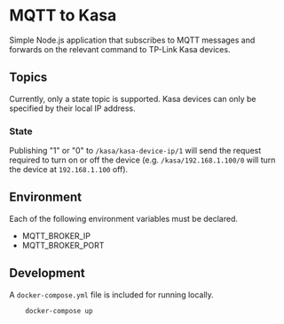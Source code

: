 # MQTT to Kasa

Simple Node.js application that subscribes to MQTT messages and forwards on the relevant command to TP-Link Kasa devices.

## Topics
Currently, only a state topic is supported. Kasa devices can only be specified by their local IP address.

### State
Publishing "1" or "0" to `/kasa/kasa-device-ip/1` will send the request required to turn on or off the device (e.g. `/kasa/192.168.1.100/0` will turn the device at `192.168.1.100` off).

## Environment
Each of the following environment variables must be declared.

- MQTT_BROKER_IP
- MQTT_BROKER_PORT

## Development

A `docker-compose.yml` file is included for running locally.

```
    docker-compose up
```